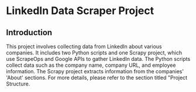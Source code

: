 # LinkedIn Data Scraper Project

## Introduction
This project involves collecting data from LinkedIn about various companies.
It includes two Python scripts and one Scrapy project, which use ScrapeOps and Google APIs to gather LinkedIn data.
The Python scripts collect data such as the company name, company URL, and employee information.
The Scrapy project extracts information from the companies' 'About' sections.
For more details, please refer to the section titled "Project Structure.
